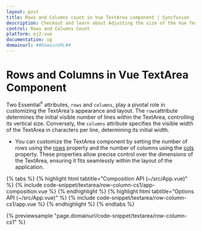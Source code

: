 ```yaml
---
layout: post
title: Rows and Columns count in Vue TextArea component | Syncfusion
description: Checkout and learn about Adjusting the size of the Vue TextArea component of Syncfusion Essential JS 2 and more.
control: Rows and Columns Count
platform: ej2-vue
documentation: ug
domainurl: ##DomainURL##
---
```


# Rows and Columns in Vue TextArea Component

Two Essential<sup style="font-size:70%">&reg;</sup> attributes, `rows` and `columns`, play a pivotal role in customizing the TextArea's appearance and layout. The `rows`attribute determines the initial visible number of lines within the TextArea, controlling its vertical size. Conversely, the `columns` attribute specifies the visible width of the TextArea in characters per line, determining its initial width.


* You can customize the TextArea component by setting the number of rows using the [rows](https://ej2.syncfusion.com/vue/documentation/api/textarea/#rows) property and the number of columns using the [cols](https://ej2.syncfusion.com/vue/documentation/api/textarea/#cols) property. These properties allow precise control over the dimensions of the TextArea, ensuring it fits seamlessly within the layout of the application.

{% tabs %}
{% highlight html tabtitle="Composition API (~/src/App.vue)" %}
{% include code-snippet/textarea/row-column-cs1/app-composition.vue %}
{% endhighlight %}
{% highlight html tabtitle="Options API (~/src/App.vue)" %}
{% include code-snippet/textarea/row-column-cs1/app.vue %}
{% endhighlight %}
{% endtabs %}

{% previewsample "page.domainurl/code-snippet/textarea/row-column-cs1" %}